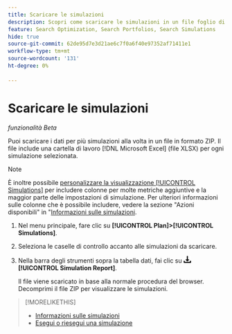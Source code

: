 ```yaml
---
title: Scaricare le simulazioni
description: Scopri come scaricare le simulazioni in un file foglio di calcolo.
feature: Search Optimization, Search Portfolios, Search Simulations
hide: true
source-git-commit: 62de95d7e3d21ae6c7f0a6f40e97352af71411e1
workflow-type: tm+mt
source-wordcount: '131'
ht-degree: 0%

---
```


# Scaricare le simulazioni

*funzionalità Beta*

Puoi scaricare i dati per più simulazioni alla volta in un file in formato ZIP. Il file include una cartella di lavoro [!DNL Microsoft Excel] (file XLSX) per ogni simulazione selezionata.

>[!NOTE]
>
>È inoltre possibile [personalizzare la visualizzazione [!UICONTROL Simulations]](/help/search-social-commerce/common-tasks/data-views/custom-default-views-manage.md) per includere colonne per molte metriche aggiuntive e la maggior parte delle impostazioni di simulazione. Per ulteriori informazioni sulle colonne che è possibile includere, vedere la sezione &quot;Azioni disponibili&quot; in &quot;[Informazioni sulle simulazioni](simulation-about.md#simulations-actions).

1. Nel menu principale, fare clic su **[!UICONTROL Plan]>[!UICONTROL Simulations]**.

1. Seleziona le caselle di controllo accanto alle simulazioni da scaricare.

1. Nella barra degli strumenti sopra la tabella dati, fai clic su ![Scarica](/help/search-social-commerce/assets/download.png "Scarica") **[!UICONTROL Simulation Report]**.

   Il file viene scaricato in base alla normale procedura del browser. Decomprimi il file ZIP per visualizzare le simulazioni.

>[!MORELIKETHIS]
>
>* [Informazioni sulle simulazioni](simulation-about.md)
>* [Esegui o riesegui una simulazione](simulation-create.md)
